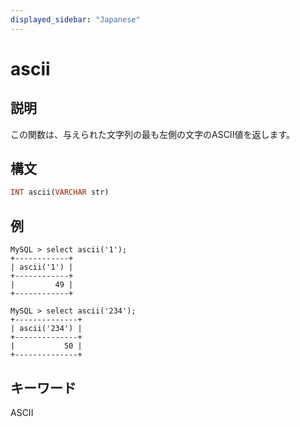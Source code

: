 ```yaml
---
displayed_sidebar: "Japanese"
---
```


# ascii

## 説明

この関数は、与えられた文字列の最も左側の文字のASCII値を返します。

## 構文

```Haskell
INT ascii(VARCHAR str)
```

## 例

```Plain Text
MySQL > select ascii('1');
+------------+
| ascii('1') |
+------------+
|         49 |
+------------+

MySQL > select ascii('234');
+--------------+
| ascii('234') |
+--------------+
|           50 |
+--------------+
```

## キーワード

ASCII
